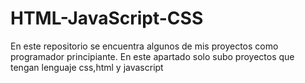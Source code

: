 # HTML-JavaScript-CSS
En este repositorio se encuentra algunos de mis proyectos como programador principiante.
En este  apartado solo subo proyectos que tengan lenguaje css,html y javascript
